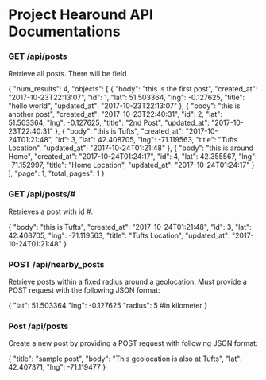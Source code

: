 # Project Hearound API Documentations

### GET /api/posts
Retrieve all posts. There will be field

{
  "num_results": 4, 
  "objects": [
    {
      "body": "this is the first post", 
      "created_at": "2017-10-23T22:13:07", 
      "id": 1, 
      "lat": 51.503364, 
      "lng": -0.127625, 
      "title": "hello world", 
      "updated_at": "2017-10-23T22:13:07"
    }, 
    {
      "body": "this is another post", 
      "created_at": "2017-10-23T22:40:31", 
      "id": 2, 
      "lat": 51.503364, 
      "lng": -0.127625, 
      "title": "2nd Post", 
      "updated_at": "2017-10-23T22:40:31"
    }, 
    {
      "body": "this is Tufts", 
      "created_at": "2017-10-24T01:21:48", 
      "id": 3, 
      "lat": 42.408705, 
      "lng": -71.119563, 
      "title": "Tufts Location", 
      "updated_at": "2017-10-24T01:21:48"
    }, 
    {
      "body": "this is around Home", 
      "created_at": "2017-10-24T01:24:17", 
      "id": 4, 
      "lat": 42.355567, 
      "lng": -71.152997, 
      "title": "Home Location", 
      "updated_at": "2017-10-24T01:24:17"
    }
  ], 
  "page": 1, 
  "total_pages": 1
}

### GET /api/posts/#
Retrieves a post with id #.

{
  "body": "this is Tufts", 
  "created_at": "2017-10-24T01:21:48", 
  "id": 3, 
  "lat": 42.408705, 
  "lng": -71.119563, 
  "title": "Tufts Location", 
  "updated_at": "2017-10-24T01:21:48"
}

### POST /api/nearby_posts
Retrieve posts within a fixed radius around a geolocation. Must provide a POST request with the following
JSON format:

{
    "lat": 51.503364
    "lng":  -0.127625
    "radius": 5  #in kilometer
}

### Post /api/posts
Create a new post by providing a POST request with following JSON format:

{
    "title": "sample post",
    "body": "This geolocation is also at Tufts", 
    "lat": 42.407371, 
    "lng": -71.119477
}
